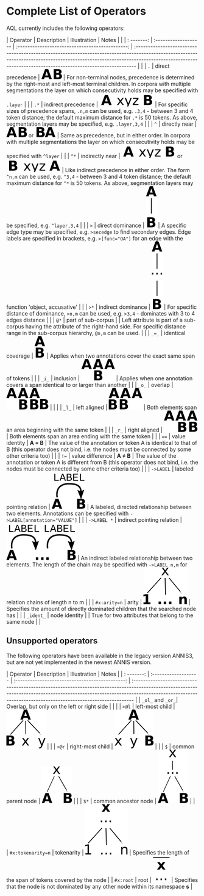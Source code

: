 # Complete List of Operators

AQL currently includes the following operators:

| Operator     | Description                | Illustration                                                 | Notes                                                                                                                                                                                                                                       | |
| : -------:   | :-------------------       |       :---------------------------------------------:        | :------------------------------------------------------------------------------------------------------------------------------------------------------------------------------------------------------------------------------------------ | |
| `.`          | direct precedence          | ![](../images/A-pred-B.svg)                                     | For non-terminal nodes, precedence is determined by the right-most and left-most terminal children. In corpora with multiple segmentations the layer on which consecutivity holds may be specified with `.layer`                            | |
| `.*`         | indirect precedence        | ![](../images/A-pred-ind-B.svg)                                 | For specific sizes of precedence spans, `.n,m` can be used, e.g. `.3,4` - between 3 and 4 token distance; the default maximum distance for `.*` is 50 tokens. As above, segmentation layers may be specified, e.g. `.layer,3,4`             | |
| `^`          | directly near              | ![](../images/A-pred-B.svg) or ![](../images/B-pred-A.svg)         | Same as precedence, but in either order. In corpora with multiple segmentations the layer on which consecutivity holds may be specified with `^layer`                                                                                       | |
| `^*`         | indirectly near            | ![](../images/A-pred-ind-B.svg) or ![](../images/B-pred-ind-A.svg) | Like indirect precedence in either order. The form `^n,m` can be used, e.g. `^3,4` - between 3 and 4 token distance; the default maximum distance for `^*` is 50 tokens. As above, segmentation layers may be specified, e.g. `^layer,3,4`  | |
| `>`          | direct dominance           | ![](../images/A-dom-B.svg)                                      | A specific edge type may be specified, e.g. `>secedge` to find secondary edges. Edge labels are specified in brackets, e.g. `>[func="OA"]` for an edge with the function 'object, accusative'                                               | |
| `>*`         | indirect dominance         | ![](../images/A-dom-ind-B.svg)                                  | For specific distance of dominance, `>n,m` can be used, e.g. `>3,4` - dominates with 3 to 4 edges distance                                                                                                                                  | |
| `@*`         | part of sub-corpus         |                             | Left attribute is part of a sub-corpus having the attribute of the right-hand side. For specific distance range in the sub-corpus hierarchy, `@n,m` can be used.                                                                                                                                  | |
| `_=_`        | identical coverage         | ![](../images/A-cov-ident-B.svg)                                | Applies when two annotations cover the exact same span of tokens                                                                                                                                                                            | |
| `_i_`        | inclusion                  | ![](../images/A-cov-incl-B.svg)                                 | Applies when one annotation covers a span identical to or larger than  another                                                                                                                                                              | |
| `_o_`        | overlap                    | ![](../images/A-cov-over-B.svg)                                 |                                                                                                                                                               | |
| `_l_`        | left aligned               | ![](../images/A-cov-left-B.svg)                                 | Both elements span an area beginning with the same token                                                                                                                                                                                    | |
| `_r_`        | right aligned              | ![](../images/A-cov-right-B.svg)                                | Both elements span an area ending with the same token                                                                                                                                                                                       | |
| `==`         | value identity             | **A = B**                                                    | The value of the annotation or token A is identical to that of B (this operator does not bind, i.e. the nodes must be connected by some other criteria too)                                                                                 | |
| `!=`         | value difference           | **A ≠ B**                                                    | The value of the annotation or token A is different from B (this operator does not bind, i.e. the nodes must be connected by some other criteria too)                                                                                       | |
| `->LABEL`    | labeled pointing relation  | ![](../images/A-point-direct-B.svg)                            | A labeled, directed relationship between two elements. Annotations can be specified with `->LABEL[annotation="VALUE"]`                                                                                                                      | |
| `->LABEL *`  | indirect pointing relation | ![](../images/A-point-ind-B.svg)                               | An indirect labeled relationship between two elements. The length of the chain may be specified with `->LABEL n,m` for relation chains of length n to m                                                                                     | |
| `#x:arity=n` | arity                      | ![](../images/A-arity.svg)                                     | Specifies the amount of directly dominated children that the searched node has                                                                                                                                                              | |
| `_ident_`    | node identity       |                                                                         |       True for two attributes that belong to the same node                                                                                                                                                                        | |

## Unsupported operators 

The following operators have been available in the legacy version ANNIS3, but are not yet implemented in the newest ANNIS version.

| Operator          | Description          | Illustration                                    | Notes                                                                                                                                                                                                                                       |
| : -------:        | :------------------- | :---------------------------------------------: | :------------------------------------------------------------------------------------------------------------------------------------------------------------------------------------------------------------------------------------------ |
| `_ol_` and `_or_`| Overlap, but only on the left or right side | | |
| `>@l`             | left-most child      | ![](../images/A-left-B.svg)                        |                                                                                                                                                                                                                                             |
| `>@r`             | right-most child     | ![](../images/A-right-B.svg)                       |                                                                                                                                                                                                                                             |
| `$`               | common parent node   | ![](../images/A-parent-B.svg)                      |                                                                                                                                                                                                                                             |
| `$*`              | common ancestor node | ![](../images/A-ancestor-B.svg)                    |                                                                                                                                                                                                                                             |
| `#x:tokenarity=n` | tokenarity           | ![](../images/A-tokenarity.svg)                    | Specifies the length of the span of tokens covered by the node                                                                                                                                                                              |
| `#x:root`         | root                 | ![](../images/A-root.svg)                          | Specifies that the node is not dominated by any other node within its namespace       **s**                                                                                                                                                 |